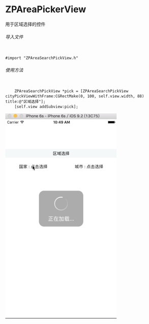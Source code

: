 # ZPAreaPickerView
用于区域选择的控件

###### 导入文件
<pre><code>
#import "ZPAreaSearchPickView.h"
</code></pre>

###### 使用方法

<pre><code>
    ZPAreaSearchPickView *pick = [ZPAreaSearchPickView cityPickViewWithFrame:CGRectMake(0, 100, self.view.width, 88) title:@"区域选择"];
    [self.view addSubview:pick];
</code></pre>

![](https://github.com/NewUnsigned/ZPAreaPickerView/blob/master/ZPAreaPickerView/Model/2016-02-19%2010_56_01.gif)

